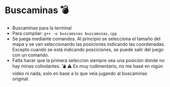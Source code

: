 # Buscaminas 💣
- Buscaminas para la terminal 
- Para compilar: `g++ -o buscaminas buscaminas.cpp`
- Se juega mediante comandos. Al principio se selecciona el tamaño del mapa y se van seleccionando las posiciones indicando las coordenadas.
Excepto cuando se está indicando posciciones, se puede salir del juego con un comando.
- Falta hacer que la primera seleccion siempre sea una posición donde no hay minas colindantes. 💣 ⚠️
Es muy rudimentario, no me basé en nigún video ni nada, solo en base a lo que veía jugando al buscaminas original.
